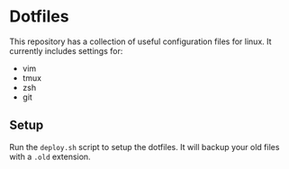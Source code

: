 # Dotfiles

This repository has a collection of useful configuration files for linux.  It currently includes settings for:

- vim
- tmux
- zsh
- git

## Setup

Run the `deploy.sh` script to setup the dotfiles.  It will backup your old files with a `.old` extension.

